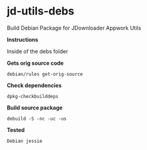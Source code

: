 # jd-utils-debs
Build Debian Package for JDownloader Appwork Utils

**Instructions**

Inside of the debs folder

**Gets orig source code**

```
debian/rules get-orig-source
```

**Check dependencies**

```
dpkg-checkbuilddeps
```

**Build source package**

```
debuild -S -nc -uc -us
```

**Tested**

```
Debian jessie
```

